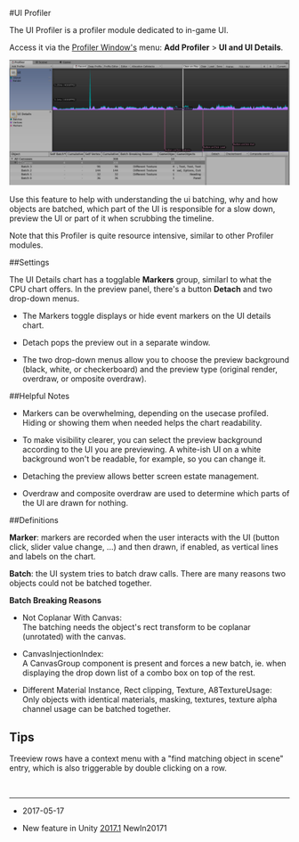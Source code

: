 #UI Profiler 

The UI Profiler is a profiler module dedicated to in-game UI.

Access it via the [Profiler Window's](ProfilerWindow) menu: __Add Profiler__ > __UI and UI Details__.

![The UI and UI Details Profiler window](../uploads/Main/UI_Profiler_Image_1.jpg)

Use this feature to help with understanding the ui batching, why and how objects are batched, which part of the UI is responsible for a slow down, preview the UI or part of it when scrubbing the timeline.

Note that this Profiler is quite resource intensive, similar to other Profiler modules.

##Settings

The UI Details chart has a togglable __Markers__ group, similarl to what the CPU chart offers.
In the preview panel, there's a button __Detach__ and two drop-down menus.

* The Markers toggle displays or hide event markers on the UI details chart.

* Detach pops the preview out in a separate window.

* The two drop-down menus allow you to choose the preview background (black, white, or checkerboard) and the preview type  (original render, overdraw, or omposite overdraw).

##Helpful Notes

* Markers can be overwhelming, depending on the usecase profiled. Hiding or showing them when needed helps the chart readability.

* To make visibility clearer, you can select the preview background according to the UI you are previewing. A white-ish UI on a white background won't be readable, for example, so you can change it. 

* Detaching the preview allows better screen estate management.

* Overdraw and composite overdraw are used to determine which parts of the UI are drawn for nothing.

##Definitions

__Marker__: markers are recorded when the user interacts with the UI (button click, slider value change, ...) and then drawn, if enabled, as vertical lines and labels on the chart.

__Batch__:  the UI system tries to batch draw calls. There are many reasons two objects could not be batched together.
<br/>

**Batch Breaking Reasons**

* Not Coplanar With Canvas: <br/>The batching needs the object's rect transform to be coplanar (unrotated) with the canvas.

* CanvasInjectionIndex: <br/>A CanvasGroup component is present and forces a new batch, ie. when displaying the drop down list of a combo box on top of the rest.

* Different Material Instance, Rect clipping, Texture, A8TextureUsage: <br/>Only objects with identical materials, masking, textures, texture alpha channel usage can be batched together.
  

## Tips

Treeview rows have a context menu with a "find matching object in scene" entry, which is also triggerable by double clicking on a row.

<br/>

---

* <span class="page-edit">2017-05-17  <!-- include IncludeTextNewPageSomeEdit --></span>

* <span class="page-history">New feature in Unity [2017.1](../Manual/30_search.html?q=newin20171) <span class="search-words">NewIn20171</span></span>


